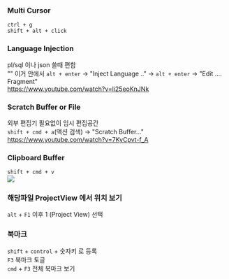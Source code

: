 ### Multi Cursor
`ctrl + g`  
`shift + alt + click`

### Language Injection
pl/sql 이나 json 쓸때 편함  
"" 이거 안에서 `alt + enter` -> "Inject Language .." -> `alt + enter` -> "Edit .... Fragment"  
<https://www.youtube.com/watch?v=li25eoKnJNk>

### Scratch Buffer or File
외부 편집기 필요없이 임시 편집공간  
`shift + cmd + a`(액션 검색) -> "Scratch Buffer..."  
<https://www.youtube.com/watch?v=7KyCpvt-f_A>

### Clipboard Buffer
`shift + cmd + v`  
![](https://realm.io/assets/img/news/kr/aw210-clip-board.png)  

### 해당파일 ProjectView 에서 위치 보기
`alt` + `F1` 이후 1 (Project View) 선택

### 북마크
`shift` + `control` + 숫자키 로 등록  
`F3` 북마크 토글  
`cmd` + `F3` 전체 북마크 보기
